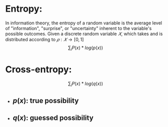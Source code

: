 # Entropy:
In information theory, the entropy of a random variable is the average level of "information", "surprise", or "uncertainty" inherent to the variable's possible outcomes. Given a discrete random variable $𝑋$, which takes  and is distributed according to $𝑝:𝑋→[0,1]$
$$\sum_i{P(x)*log(p(x))}$$
# Cross-entropy:
$$\sum_i{P(x)*log(q(x))}$$
* ## $p(x)$: true possibility
* ## $q(x)$: guessed possibility